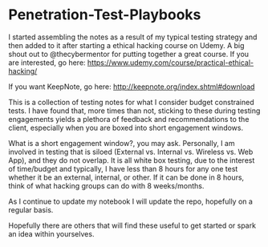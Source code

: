 # Penetration-Test-Playbooks

I started assembling the notes as a result of my typical testing strategy and then added to it after starting a ethical hacking course on Udemy. A big shout out to @thecybermentor for putting together a great course. If you are interested, go here: https://www.udemy.com/course/practical-ethical-hacking/

If you want KeepNote, go here: 
http://keepnote.org/index.shtml#download

This is a collection of testing notes for what I consider budget constrained tests. I have found that, more times than not, sticking to these during testing engagements yields a plethora of feedback and recommendations to the client, especially when you are boxed into short engagement windows.

What is a short engagement window?, you may ask. Personally, I am involved in testing that is siloed (External vs. Internal vs. Wireless vs. Web App), and they do not overlap. It is all white box testing, due to the interest of time/budget and typically, I have less than 8 hours for any one test whether it be an external, internal, or other. If it can be done in 8 hours, think of what hacking groups can do with 8 weeks/months.

As I continue to update my notebook I will update the repo, hopefully on a regular basis.

Hopefully there are others that will find these useful to get started or spark an idea within yourselves.
